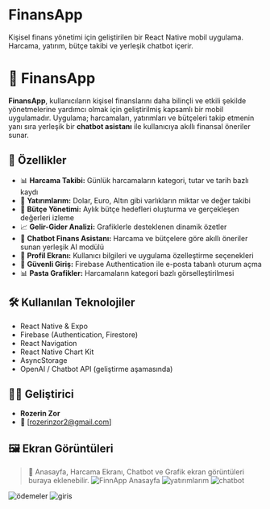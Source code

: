# FinansApp
Kişisel finans yönetimi için geliştirilen bir React Native mobil uygulama. Harcama, yatırım, bütçe takibi ve yerleşik chatbot içerir.
# 💸 FinansApp

**FinansApp**, kullanıcıların kişisel finanslarını daha bilinçli ve etkili şekilde yönetmelerine yardımcı olmak için geliştirilmiş kapsamlı bir mobil uygulamadır. Uygulama; harcamaları, yatırımları ve bütçeleri takip etmenin yanı sıra yerleşik bir **chatbot asistanı** ile kullanıcıya akıllı finansal öneriler sunar.

## 🚀 Özellikler

- 📊 **Harcama Takibi:** Günlük harcamaların kategori, tutar ve tarih bazlı kaydı
- 💼 **Yatırımlarım:** Dolar, Euro, Altın gibi varlıkların miktar ve değer takibi
- 🎯 **Bütçe Yönetimi:** Aylık bütçe hedefleri oluşturma ve gerçekleşen değerleri izleme
- 📈 **Gelir-Gider Analizi:** Grafiklerle desteklenen dinamik özetler
- 🤖 **Chatbot Finans Asistanı:** Harcama ve bütçelere göre akıllı öneriler sunan yerleşik AI modülü
- 👤 **Profil Ekranı:** Kullanıcı bilgileri ve uygulama özelleştirme seçenekleri
- 🔐 **Güvenli Giriş:** Firebase Authentication ile e-posta tabanlı oturum açma
- 📊 **Pasta Grafikler:** Harcamaların kategori bazlı görselleştirilmesi

## 🛠️ Kullanılan Teknolojiler

- React Native & Expo
- Firebase (Authentication, Firestore)
- React Navigation
- React Native Chart Kit
- AsyncStorage
- OpenAI / Chatbot API (geliştirme aşamasında)

## 🧑‍💻 Geliştirici

- **Rozerin Zor**  
- 📧 [rozerinzor2@gmail.com]

## 🖼️ Ekran Görüntüleri

> 📌 Anasayfa, Harcama Ekranı, Chatbot ve Grafik ekran görüntüleri buraya eklenebilir.
> ![FinnApp Anasayfa](https://github.com/user-attachments/assets/c669fdad-cc3d-4b7e-a4b1-6d2e11622aea)
> ![yatırımlarım](https://github.com/user-attachments/assets/4d0614b9-91a6-404b-9519-d4b533f109af)
![chatbot](https://github.com/user-attachments/assets/cd412292-4bab-4cb6-b268-053700fc4e30)

![ödemeler](https://github.com/user-attachments/assets/f670aaf9-b2c1-411f-b609-52271675c2d8)
![giris](https://github.com/user-attachments/assets/2affed7a-144c-469c-b118-cb2ee25c937e)




